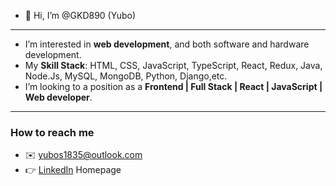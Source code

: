 - 👋 Hi, I’m @GKD890 (Yubo)
- ---
- I’m interested in **web development**, and both software and hardware development.
- My **Skill Stack**: HTML, CSS, JavaScript, TypeScript, React, Redux, Java, Node.Js, MySQL, MongoDB, Python, Django,etc. 
- I’m looking to a position as a **Frontend | Full Stack | React | JavaScript | Web developer**.
- ---
  ### How to reach me 
   - ✉️ [yubos1835@outlook.com](yubos1835@outlook.com)
   - 👉 [LinkedIn](https://www.linkedin.com/in/yubo-sun-822117214/) Homepage
<!---
GKD890/GKD890 is a ✨ special ✨ repository because its `README.md` (this file) appears on your GitHub profile.
You can click the Preview link to take a look at your changes.
--->
